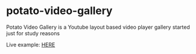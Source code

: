 # potato-video-gallery
Potato Video Gallery is a Youtube layout based video player gallery started just for study reasons

Live example: <a href="https://jsbin.com/vizebedowi/edit?html,css,js,output">HERE</a>

